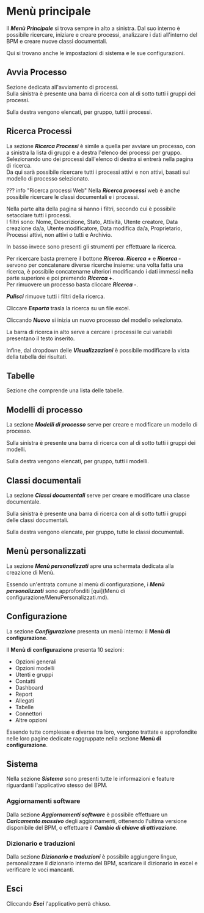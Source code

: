 # Menù principale
Il **_Menù Principale_** si trova sempre in alto a sinistra.
Dal suo interno è possibile ricercare, iniziare e creare processi, analizzare i dati all'interno del BPM e creare nuove classi documentali.  

Qui si trovano anche le impostazioni di sistema e le sue configurazioni.

## Avvia Processo

Sezione dedicata all'avviamento di processi.  
Sulla sinistra è presente una barra di ricerca con al di sotto tutti i gruppi dei processi.

Sulla destra vengono elencati, per gruppo, tutti i processi.

## Ricerca Processi

La sezione **_Ricerca Processi_** è simile a quella per avviare un processo, con a sinistra la lista di gruppi e a destra l'elenco dei processi per gruppo.  
Selezionando uno dei processi dall'elenco di destra si entrerà nella pagina di ricerca.  
Da qui sarà possibile ricercare tutti i processi attivi e non attivi, basati sul modello di processo selezionato.  

??? info "Ricerca processi Web"
    Nella **_Ricerca processi_** web è anche possibile ricercare le classi documentali e i processi.

Nella parte alta della pagina si hanno i filtri, secondo cui è possibile setacciare tutti i processi.  
I filtri sono: Nome, Descrizione, Stato, Attività, Utente creatore, Data creazione da/a, Utente modificatore, Data modifica da/a, Proprietario, Processi attivi, non attivi o tutti e Archivio.

In basso invece sono presenti gli strumenti per effettuare la ricerca.  

Per ricercare basta premere il bottone **_Ricerca_**.
**_Ricerca +_** e **_Ricerca -_** servono per concatenare diverse ricerche insieme: una volta fatta una ricerca, è possibile concatenarne ulteriori modificando i dati immessi nella parte superiore e poi premendo **_Ricerca +_**.  
Per rimuovere un processo basta cliccare **_Ricerca -_**.

**_Pulisci_** rimuove tutti i filtri della ricerca.

Cliccare **_Esporta_** trasla la ricerca su un file excel.

Cliccando **_Nuovo_** si inizia un nuovo processo del modello selezionato.

La barra di ricerca in alto serve a cercare i processi le cui variabili presentano il testo inserito.

Infine, dal dropdown delle **_Visualizzazioni_** è possibile modificare la vista della tabella dei risultati.

## Tabelle

Sezione che comprende una lista delle tabelle.

## Modelli di processo

La sezione **_Modelli di processo_** serve per creare e modificare un modello di processo.

Sulla sinistra è presente una barra di ricerca con al di sotto tutti i gruppi dei modelli.

Sulla destra vengono elencati, per gruppo, tutti i modelli.

## Classi documentali

La sezione **_Classi documentali_** serve per creare e modificare una classe documentale.

Sulla sinistra è presente una barra di ricerca con al di sotto tutti i gruppi delle classi documentali.

Sulla destra vengono elencate, per gruppo, tutte le classi documentali.

## Menù personalizzati

La sezione **_Menù personalizzati_** apre una schermata dedicata alla creazione di Menù.

Essendo un'entrata comune al menù di configurazione, i **_Menù personalizzati_** sono approfonditi [qui](Menù di configurazione/MenuPersonalizzati.md).

## Configurazione

La sezione **_Configurazione_** presenta un menù interno: il **Menù di configurazione**.  

Il **Menù di configurazione** presenta 10 sezioni: 

* Opzioni generali
* Opzioni modelli
* Utenti e gruppi
* Contatti
* Dashboard
* Report
* Allegati
* Tabelle
* Connettori
* Altre opzioni

Essendo tutte complesse e diverse tra loro, vengono trattate e approfondite nelle loro pagine dedicate raggruppate nella sezione **Menù di configurazione**.


## Sistema

Nella sezione **_Sistema_** sono presenti tutte le informazioni e feature riguardanti l'applicativo stesso del BPM.

### Aggiornamenti software

Dalla sezione **_Aggiornamenti software_** è possibile effettuare un **_Caricamento massivo_** degli aggiornamenti, ottenendo l'ultima versione disponibile del BPM, o effettuare il **_Cambio di chiave di attivazione_**.

### Dizionario e traduzioni

Dalla sezione **_Dizionario e traduzioni_** è possibile aggiungere lingue, personalizzare il dizionario interno del BPM, scaricare il dizionario in excel e verificare le voci mancanti.

## Esci

Cliccando **_Esci_** l'applicativo perrà chiuso.
